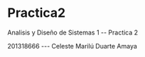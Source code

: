 # Practica2
Analisis y Diseño de Sistemas 1 -- Practica 2

201318666 --- Celeste Marilú Duarte Amaya